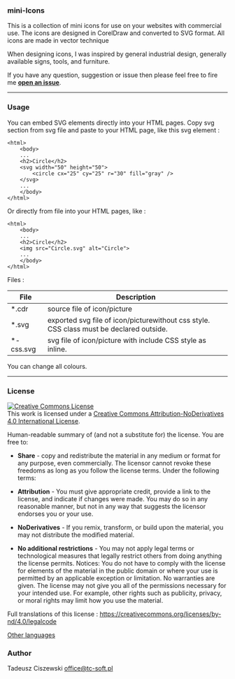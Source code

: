 ### mini-Icons ###
This is a collection of mini icons for use on your websites with commercial use. The icons are designed in CorelDraw and converted to SVG format.
All icons are made in vector technique

When designing icons, I was inspired by general industrial design, generally available signs, tools, and furniture.

If you have any question, suggestion or issue then please feel free to fire me **[open an issue](https://github.com/tc-soft/mini-Icons/issues/new)**.

---
### Usage ###
You can embed SVG elements directly into your HTML pages. Copy svg section from svg file and paste to your HTML page, like this svg element :

    <html>
        <body>
        ...
        <h2>Circle</h2>
        <svg width="50" height="50">
            <circle cx="25" cy="25" r="30" fill="gray" />
        </svg>
        ...
        </body>
    </html>

Or directly from file into your HTML pages, like :
    
    <html>
        <body>
        ...
        <h2>Circle</h2>
        <img src="Circle.svg" alt="Circle">
        ...
        </body>
    </html>

Files :

| File     |  Description |
|----------|--------------|
|*.cdr     |source file of icon/picture |
|*.svg     |exported svg file of icon/picturewithout css style. CSS class must be declared outside.|
|*-css.svg |svg file of icon/picture with include CSS style as inline. |

You can change all colours.

---
### License ###
<a rel="license" href="http://creativecommons.org/licenses/by-nd/4.0/"><img alt="Creative Commons License" style="border-width:0" src="https://i.creativecommons.org/l/by-nd/4.0/88x31.png" /></a><br />This work is licensed under a <a rel="license" href="http://creativecommons.org/licenses/by-nd/4.0/">Creative Commons Attribution-NoDerivatives 4.0 International License</a>.

Human-readable summary of (and not a substitute for) the license. You are free to:
- **Share** - copy and redistribute the material in any medium or format for any purpose, even commercially.
The licensor cannot revoke these freedoms as long as you follow the license terms.
Under the following terms:
- **Attribution** - You must give appropriate credit, provide a link to the license, and indicate if changes were made. You may do so in any reasonable manner, but not in any way that suggests the licensor endorses you or your use.

- **NoDerivatives** - If you remix, transform, or build upon the material, you may not distribute the modified material.

- **No additional restrictions** - You may not apply legal terms or technological measures that legally restrict others from doing anything the license permits.
Notices:
You do not have to comply with the license for elements of the material in the public domain or where your use is permitted by an applicable exception or limitation.
No warranties are given. The license may not give you all of the permissions necessary for your intended use. For example, other rights such as publicity, privacy, or moral rights may limit how you use the material.

Full translations of this license : <https://creativecommons.org/licenses/by-nd/4.0/legalcode>

[Other languages](https://creativecommons.org/licenses/by-nd/4.0/legalcode#languages)

### Author ###
Tadeusz Ciszewski
<office@tc-soft.pl>


